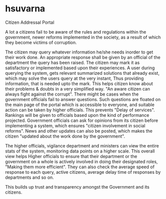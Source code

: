 # hsuvarna
Citizen Addressal Portal

A lot a citizens fail to be aware of the rules and regulations within the government, newer reforms implemented in the society, as a result of which they become victims of corruption.

The citizen may query whatever information he/she needs inorder to get their work done. An appropriate response shall be given by an official of the department the query has been raised. The citizen may mark it as satisfactory or implemented based upon their experiences. A user during querying the system, gets relevant summarized solutions that already exist, which may solve the users query at the very instant, Thus providing information, that is needed upto the mark. This helps citizen know about their problems & doubts in a very simplified way. "An aware citizen can always fight against the corrupt". There might be cases when the government officials fail to answer questions. Such questions are floated on the main page of the portal which is accessible to everyone, and suitable action can be taken by higher officials. This prevents "Delay of services". Rankings will be given to officials based upon the kind of performance projected. Government officials can ask for opinions from its citizen before implementing a system, which ensures "citizen involvement in social reforms". News and other updates can also be posted, which makes the citizen "updated about the work done by the government".

The higher officials, vigilance department and ministers can view the entire stats of the system, monitoring data points on a higher scale. This overall view helps Higher officials to ensure that their department or the government on a whole is actively involved in doing their designated roles, "Making them more efficient". They can also check the average speed of response to each query, active citizens, average delay time of responses by departments and so on.

This builds up trust and transparency amongst the Government and its citizens. 

